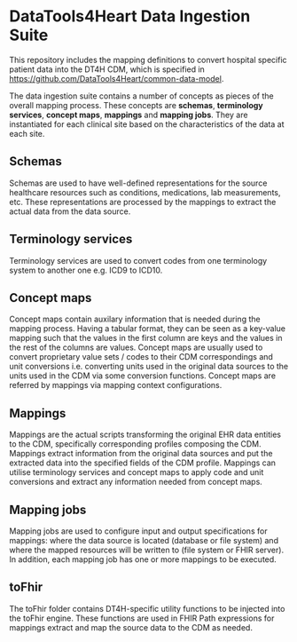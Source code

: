 # DataTools4Heart Data Ingestion Suite
This repository includes the mapping definitions to convert hospital specific patient data into the DT4H CDM, which is specified in https://github.com/DataTools4Heart/common-data-model.

The data ingestion suite contains a number of concepts as pieces of the overall mapping process. These concepts are **schemas**, **terminology services**, **concept maps**, **mappings** and **mapping jobs**. They are instantiated for each clinical site based on the characteristics of the data at each site.

## Schemas
Schemas are used to have well-defined representations for the source healthcare resources such as conditions, medications, lab measurements, etc. These representations are processed by the mappings to extract the actual data from the data source.

## Terminology services
Terminology services are used to convert codes from one terminology system to another one e.g. ICD9 to ICD10. 

## Concept maps
Concept maps contain auxilary information that is needed during the mapping process. Having a tabular format, they can be seen as a key-value mapping such that the values in the first column are keys and the values in the rest of the columns are values. Concept maps are usually used to convert proprietary value sets / codes to their CDM correspondings and unit conversions i.e. converting units used in the original data sources to the units used in the CDM via some conversion functions. Concept maps are referred by mappings via mapping context configurations.

## Mappings
Mappings are the actual scripts transforming the original EHR data entities to the CDM, specifically corresponding profiles composing the CDM. Mappings extract information from the original data sources and put the extracted data into the specified fields of the CDM profile. Mappings can utilise terminology services and concept maps to apply code and unit conversions and extract any information needed from concept maps.

## Mapping jobs
Mapping jobs are used to configure input and output specifications for mappings: where the data source is located (database or file system) and where the mapped resources will be written to (file system or FHIR server). In addition, each mapping job has one or more mappings to be executed.

## toFhir
The toFhir folder contains DT4H-specific utility functions to be injected into the toFhir engine. These functions are used in FHIR Path expressions for mappings extract and map the source data to the CDM as needed.
